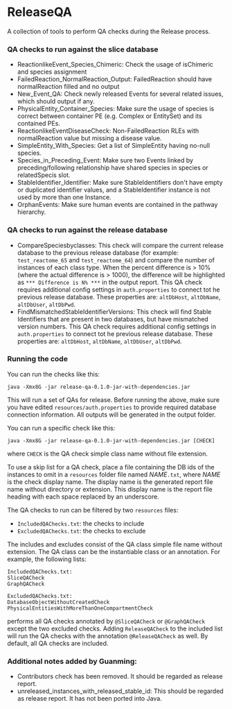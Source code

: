 # ReleaseQA
A collection of tools to perform QA checks during the Release process.

### QA checks to run against the slice database

* ReactionlikeEvent_Species_Chimeric: Check the usage of isChimeric and species assignment
* FailedReaction_NormalReaction_Output: FailedReaction should have normalReaction filled and no output
* New_Event_QA: Check newly released Events for several related issues, which should output if any.
* PhysicalEntity_Container_Species: Make sure the usage of species is correct between container PE (e.g. Complex or EntitySet) and its contained PEs.
* ReactionlikeEventDiseaseCheck: Non-FailedReaction RLEs with normalReaction value but missing a disease value.
* SimpleEntity_With_Species: Get a list of SimpleEntity having no-null species.
* Species_in_Preceding_Event: Make sure two Events linked by preceding/following relationship have shared species in species or relatedSpecis slot.
* StableIdentifier_Identifier: Make sure StableIdentifiers don't have empty or duplicated identifier values, and a StableIdentifier instance is not used by more than one Instance. 
* OrphanEvents: Make sure human events are contained in the pathway hierarchy.

### QA checks to run against the release database

* CompareSpeciesbyclasses: This check will compare the current release database to the previous release database (for example: `test_reactome_65` and `test_reactome_64`) and compare the number of instances of each class type. When the percent difference is > 10% (where the actual difference is > 1000), the difference will be highlighted as `*** Difference is N% ***` in the output report.
This QA check requires additional config settings in `auth.properties` to connect tot he previous release database. These properties are: `altDbHost`, `altDbName`, `altDbUser`, `altDbPwd`.
* FindMismatchedStableIdentifierVersions: This check will find Stable Identifiers that are present in two databases, but have mismatched version numbers.
This QA check requires additional config settings in `auth.properties` to connect tot he previous release database. These properties are: `altDbHost`, `altDbName`, `altDbUser`, `altDbPwd`. 

### Running the code
You can run the checks like this:
```
java -Xmx8G -jar release-qa-0.1.0-jar-with-dependencies.jar
```
This will run a set of QAs for release. Before running the above, make sure you have edited
`resources/auth.properties` to provide required database connection information. All outputs
will be generated in the output folder.

You can run a specific check like this:
```
java -Xmx8G -jar release-qa-0.1.0-jar-with-dependencies.jar [CHECK]
```
where `CHECK` is the QA check simple class name without file extension.

To use a skip list for a QA check, place a file containing the DB ids of the instances to omit
in a `resources` folder file named _NAME_`.txt`, where _NAME_ is the check display name.
The display name is the generated report file name without directory or extension.
This display name is the report file heading with each space replaced by an underscore.

The QA checks to run can be filtered by two `resources` files:

* `IncludedQAChecks.txt`: the checks to include
* `ExcludedQAChecks.txt`: the checks to exclude

The includes and excludes consist of the QA class simple file name without extension.
The QA class can be the instantiable class or an annotation. For example, the following
lists:
```
IncludedQAChecks.txt:
SliceQACheck
GraphQACheck

ExcludedQAChecks.txt:
DatabaseObjectWithoutCreatedCheck
PhysicalEntitiesWithMoreThanOneCompartmentCheck
```
performs all QA checks annotated by `@SliceQACheck` or `@GraphQACheck` except the two
excluded checks. Adding `ReleaseQACheck` to the included list will run the QA checks with
the annotation `@ReleaseQACheck` as well. By default, all QA checks are included.

### Additional notes added by Guanming:

* Contributors check has been removed. It should be regarded as release report.
* unreleased_instances_with_released_stable_id: This should be regarded as release report.
  It has not been ported into Java.
